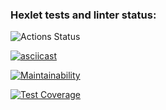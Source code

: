 ### Hexlet tests and linter status:
![Actions Status](/workflows/hexlet-check/badge.svg)

[![asciicast](https://asciinema.org/a/adaD3VIyvyz4a2zjup6UrODoS.svg)](https://asciinema.org/a/adaD3VIyvyz4a2zjup6UrODoS)

[![Maintainability](https://api.codeclimate.com/v1/badges/52176ab4b00a974ce543/maintainability)](https://codeclimate.com/github/nickolay7/frontend-project-lvl2/maintainability)

[![Test Coverage](https://api.codeclimate.com/v1/badges/52176ab4b00a974ce543/test_coverage)](https://codeclimate.com/github/nickolay7/frontend-project-lvl2/test_coverage)